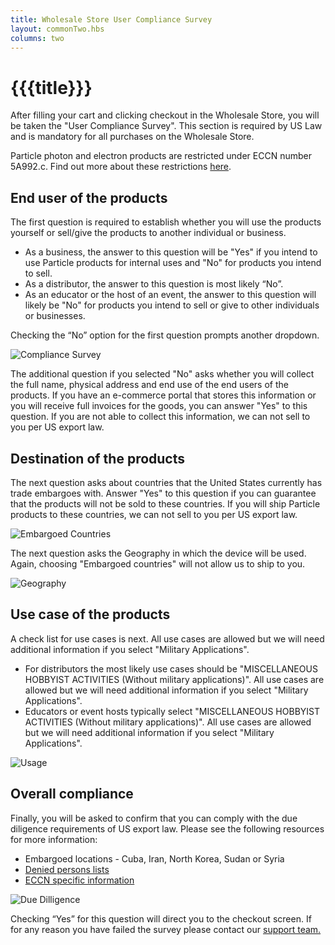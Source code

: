 ```yaml
---
title: Wholesale Store User Compliance Survey
layout: commonTwo.hbs
columns: two
---
```


# {{{title}}}


After filling your cart and clicking checkout in the Wholesale Store, you will be taken the "User Compliance Survey". This section is required by US Law and is mandatory for all purchases on the Wholesale Store.

Particle photon and electron products are restricted under ECCN number 5A992.c. Find out more about these restrictions [here](https://www.bis.doc.gov/index.php/forms-documents/doc%5Fview/335-supplement-no-1-to-part-774-category-5-part-ii-information-security). 

## End user of the products

The first question is required to establish whether you will use the products yourself or sell/give the products to another individual or business.

* As a business, the answer to this question will be "Yes" if you intend to use Particle products for internal uses and "No" for products you intend to sell.
* As a distributor, the answer to this question is most likely “No”.
* As an educator or the host of an event, the answer to this question will likely be "No" for products you intend to sell or give to other individuals or businesses.

Checking the “No” option for the first question prompts another dropdown.

![Compliance Survey](/assets/images/support/complinacesurvey1.png)

The additional question if you selected "No" asks whether you will collect the full name, physical address and end use of the end users of the products. If you have an e-commerce portal that stores this information or you will receive full invoices for the goods, you can answer "Yes" to this question. If you are not able to collect this information, we can not sell to you per US export law.

## Destination of the products

The next question asks about countries that the United States currently has trade embargoes with. Answer "Yes" to this question if you can guarantee that the products will not be sold to these countries. If you will ship Particle products to these countries, we can not sell to you per US export law.

![Embargoed Countries](/assets/images/support/embargoimage.png)

The next question asks the Geography in which the device will be used. Again, choosing "Embargoed countries" will not allow us to ship to you.

![Geography](/assets/images/support/geographyimage.png)

## Use case of the products

A check list for use cases is next. All use cases are allowed but we will need additional information if you select "Military Applications".

* For distributors the most likely use cases should be "MISCELLANEOUS HOBBYIST ACTIVITIES (Without military applications)". All use cases are allowed but we will need additional information if you select "Military Applications".
* Educators or event hosts typically select "MISCELLANEOUS HOBBYIST ACTIVITIES (Without military applications)". All use cases are allowed but we will need additional information if you select "Military Applications".

![Usage](/assets/images/support/usagecompliance.png)

## Overall compliance

Finally, you will be asked to confirm that you can comply with the due diligence requirements of US export law. Please see the following resources for more information:

* Embargoed locations - Cuba, Iran, North Korea, Sudan or Syria
* [Denied persons lists](https://www.bis.doc.gov/index.php/policy-guidance/lists-of-parties-of-concern/denied-persons-list)
* [ECCN specific information](https://www.bis.doc.gov/index.php/forms-documents/doc%5Fview/335-supplement-no-1-to-part-774-category-5-part-ii-information-security)

![Due Dilligence](/assets/images/support/lastquestioncompliance.png)

Checking “Yes” for this question will direct you to the checkout screen. If for any reason you have failed the survey please contact our [support team.](/troubleshooting/troubleshooting/)
